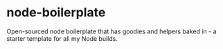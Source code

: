 # node-boilerplate
Open-sourced node boilerplate that has goodies and helpers baked in - a starter template for all my Node builds.
